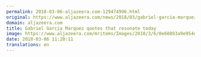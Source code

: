 ```yaml
---
permalink: 2018-03-06-aljazeera.com-129474996.html
original: https://www.aljazeera.com/news/2018/03/gabriel-garcia-marquez-quotes-resonate-today-180306082709254.html
domain: aljazeera.com
title: Gabriel Garcia Marquez quotes that resonate today
image: https://www.aljazeera.com/mritems/Images/2018/3/6/0e60893a9e954e4eaff18b7283f23e12_18.jpg
date: 2018-03-06 11:20:11
translations: en
---
```


